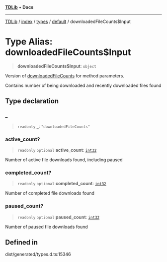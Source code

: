 [**TDLib**](../../../../../../README.md) • **Docs**

***

[TDLib](../../../../../../modules.md) / [index](../../../../../README.md) / [types](../../../README.md) / [default](../README.md) / downloadedFileCounts$Input

# Type Alias: downloadedFileCounts$Input

> **downloadedFileCounts$Input**: `object`

Version of [downloadedFileCounts](downloadedFileCounts.md) for method parameters.

Contains number of being downloaded and recently downloaded files found

## Type declaration

### \_

> `readonly` **\_**: `"downloadedFileCounts"`

### active\_count?

> `readonly` `optional` **active\_count**: [`int32`](int32.md)

Number of active file downloads found, including paused

### completed\_count?

> `readonly` `optional` **completed\_count**: [`int32`](int32.md)

Number of completed file downloads found

### paused\_count?

> `readonly` `optional` **paused\_count**: [`int32`](int32.md)

Number of paused file downloads found

## Defined in

dist/generated/types.d.ts:15346
